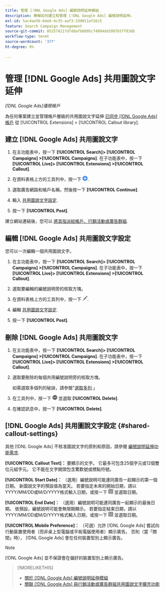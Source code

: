 ```yaml
---
title: 管理 [!DNL Google Ads] 編號說明延伸模組
description: 瞭解如何建立和管理 [!DNL Google Ads] 編號說明延伸。
exl-id: 5ac4ae56-6de6-4c35-aaf3-339011af16c5
feature: Search Campaign Management
source-git-commit: 052574217d7ddafb8895c74094da5997b5ff83db
workflow-type: tm+mt
source-wordcount: '377'
ht-degree: 0%

---
```


# 管理 [!DNL Google Ads] 共用圖說文字延伸

*[!DNL Google Ads]僅限帳戶*

為任何專案建立並管理帳戶層級的共用圖說文字延伸 [已同步 [!DNL Google Ads] 帳戶](/help/search-social-commerce/campaign-management/accounts/ad-network-account-about.md) 從 [!UICONTROL Extensions] > [!UICONTROL Callout library].

## 建立 [!DNL Google Ads] 共用圖說文字

1. 在主功能表中，按一下 **[!UICONTROL Search]> [!UICONTROL Campaigns] >[!UICONTROL Campaigns]**. 在子功能表中，按一下 **[!UICONTROL Live]> [!UICONTROL Extensions] >[!UICONTROL Callout]**.

1. 在資料表格上方的工具列中，按一下 ![建立](/help/search-social-commerce/assets/add.png "建立").

1. 選取廣告網路和帳戶名稱，然後按一下 **[!UICONTROL Continue]**.

1. 輸入 [共用圖說文字設定](#shared-callout-settings).

1. 按一下 **[!UICONTROL Post]**.

建立網站連結後，您可以 [將其指派給帳戶、行銷活動或廣告群組](callout-extension-associate.md).

## 編輯 [!DNL Google Ads] 共用圖說文字設定

您可以一次編輯一個共用圖說文字。

1. 在主功能表中，按一下 **[!UICONTROL Search]> [!UICONTROL Campaigns] >[!UICONTROL Campaigns]**. 在子功能表中，按一下 **[!UICONTROL Live]> [!UICONTROL Extensions] >[!UICONTROL Callout]**.

1. 選取要編輯的編號說明旁的核取方塊。

1. 在資料表格上方的工具列中，按一下 ![編輯](/help/search-social-commerce/assets/edit.png "編輯").

1. 編輯 [共用圖說文字設定](#shared-callout-settings).

1. 按一下 **[!UICONTROL Post]**.

## 刪除 [!DNL Google Ads] 共用圖說文字

1. 在主功能表中，按一下 **[!UICONTROL Search]> [!UICONTROL Campaigns] >[!UICONTROL Campaigns]**. 在子功能表中，按一下 **[!UICONTROL Live]> [!UICONTROL Extensions] >[!UICONTROL Callout]**.

1. 選取要刪除的每個共用編號說明旁的核取方塊。

   如需選取多個列的秘訣，請參閱&quot;[選取多列](/help/search-social-commerce/common-tasks/navigation-editing-selection/multiple-rows-select.md).」

1. 在工具列中，按一下 ![更多](/help/search-social-commerce/assets/more.png "更多") 並選取 **[!UICONTROL Delete]**.

1. 在確認訊息中，按一下 **[!UICONTROL Delete]**.

## [!DNL Google Ads] 共用圖說文字設定 {#shared-callout-settings}

其他 [!DNL Google Ads] 不核准圖說文字的原則和原因，請參閱 [編號說明延伸功能需求](https://support.google.com/adspolicy/answer/1054212).

**[!UICONTROL Callout Text]：** 要顯示的文字。 它最多可包含25個字元或12個雙位元組字元。 它不能在文字開頭包含驚歎號或標點符號。

**[!UICONTROL Start Date]：** （選用）編號說明可能連同廣告一起顯示的第一個日期。 新圖說文字的預設值為當天。 若要指定未來的開始日期，請以YYYY/MM/DD或M/D/YYYY格式輸入日期，或按一下 ![行事曆](/help/search-social-commerce/assets/calendar.png "行事曆") 並選取日期。

**[!UICONTROL End Date]：** （選用）編號說明可能連同廣告一起顯示的最後日期。 依預設，編號說明可能會無限期顯示。 若要指定結束日期，請以YYYY/MM/DD或M/D/YYYY格式輸入日期，或按一下 ![行事曆](/help/search-social-commerce/assets/calendar.png "行事曆") 並選取日期。

**[!UICONTROL Mobile Preference]：** （可選）允許 [!DNL Google Ads] 嘗試向行動裝置使用者（而非桌上型電腦或平板電腦使用者）顯示廣告。 否則（當「關閉」時）， [!DNL Google Ads] 會在任何裝置型別上顯示廣告。

>[!NOTE]
>
>[!DNL Google Ads] 並不保證會在偏好的裝置型別上顯示廣告。

>[!MORELIKETHIS]
>
>* [關於 [!DNL Google Ads] 編號說明延伸模組](callout-extension-about.md)
>* [關聯 [!DNL Google Ads] 與行銷活動或廣告群組共用圖說文字擴充功能](callout-extension-associate.md)
